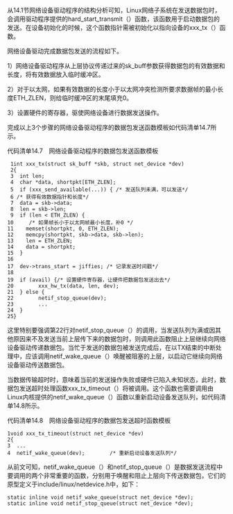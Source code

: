 从14.1节网络设备驱动程序的结构分析可知，Linux网络子系统在发送数据包时，会调用驱动程序提供的hard_start_transmit（）函数，该函数用于启动数据包的发送。在设备初始化的时候，这个函数指针需被初始化以指向设备的xxx_tx（）函数。

网络设备驱动完成数据包发送的流程如下。

1）网络设备驱动程序从上层协议传递过来的sk_buff参数获得数据包的有效数据和长度，将有效数据放入临时缓冲区。

2）对于以太网，如果有效数据的长度小于以太网冲突检测所要求数据帧的最小长度ETH_ZLEN，则给临时缓冲区的末尾填充0。

3）设置硬件的寄存器，驱使网络设备进行数据发送操作。

完成以上3个步骤的网络设备驱动程序的数据包发送函数模板如代码清单14.7所示。

代码清单14.7　网络设备驱动程序的数据包发送函数模板

```
 1int xxx_tx(struct sk_buff *skb, struct net_device *dev)
 2{
 3  int len;
 4  char *data, shortpkt[ETH_ZLEN];
 5  if (xxx_send_available(...)) { /* 发送队列未满，可以发送*/
 6 /* 获得有效数据指针和长度*/
 7  data = skb->data;
 8  len = skb->len;
 9  if (len < ETH_ZLEN) {
10     /* 如果帧长小于以太网帧最小长度，补0 */
11    memset(shortpkt, 0, ETH_ZLEN);
12    memcpy(shortpkt, skb->data, skb->len);
13    len = ETH_ZLEN;
14    data = shortpkt;
15  }
16
17  dev->trans_start = jiffies; /* 记录发送时间戳*/
18
19  if (avail) {/* 设置硬件寄存器，让硬件把数据包发送出去*/
20        xxx_hw_tx(data, len, dev);
21  } else {
22        netif_stop_queue(dev);
23        ...
24  }
25}
```

这里特别要强调第22行对netif_stop_queue（）的调用，当发送队列为满或因其他原因来不及发送当前上层传下来的数据包时，则调用此函数阻止上层继续向网络设备驱动传递数据包。当忙于发送的数据包被发送完成后，在以TX结束的中断处理中，应该调用netif_wake_queue（）唤醒被阻塞的上层，以启动它继续向网络设备驱动传送数据包。

当数据传输超时时，意味着当前的发送操作失败或硬件已陷入未知状态，此时，数据包发送超时处理函数xxx_tx_timeout（）将被调用。这个函数也需要调用由Linux内核提供的netif_wake_queue（）函数以重新启动设备发送队列，如代码清单14.8所示。

代码清单14.8　网络设备驱动程序的数据包发送超时函数模板

```
1void xxx_tx_timeout(struct net_device *dev)
2{
3  ...
4  netif_wake_queue(dev);        /* 重新启动设备发送队列*/
```

从前文可知，netif_wake_queue（）和netif_stop_queue（）是数据发送流程中要调用的两个非常重要的函数，分别用于唤醒和阻止上层向下传送数据包，它们的原型定义于include/linux/netdevice.h中，如下：

```
static inline void netif_wake_queue(struct net_device *dev);
static inline void netif_stop_queue(struct net_device *dev);
```


